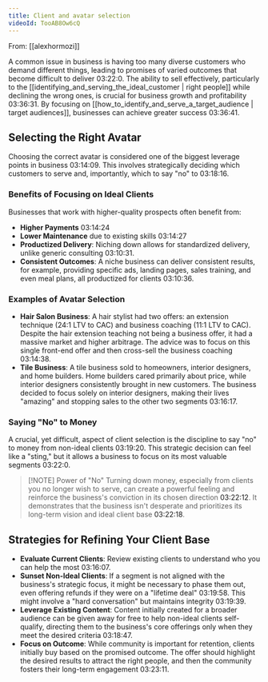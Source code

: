 ```yaml
---
title: Client and avatar selection
videoId: TooAB8Ow6cQ
---
```


From: [[alexhormozi]] <br/> 

A common issue in business is having too many diverse customers who demand different things, leading to promises of varied outcomes that become difficult to deliver <a class="yt-timestamp" data-t="03:22:0">03:22:0</a>. The ability to sell effectively, particularly to the [[identifying_and_serving_the_ideal_customer | right people]] while declining the wrong ones, is crucial for business growth and profitability <a class="yt-timestamp" data-t="03:36:31">03:36:31</a>. By focusing on [[how_to_identify_and_serve_a_target_audience | target audiences]], businesses can achieve greater success <a class="yt-timestamp" data-t="03:36:41">03:36:41</a>.

## Selecting the Right Avatar
Choosing the correct avatar is considered one of the biggest leverage points in business <a class="yt-timestamp" data-t="03:14:09">03:14:09</a>. This involves strategically deciding which customers to serve and, importantly, which to say "no" to <a class="yt-timestamp" data-t="03:18:16">03:18:16</a>.

### Benefits of Focusing on Ideal Clients
Businesses that work with higher-quality prospects often benefit from:
*   **Higher Payments** <a class="yt-timestamp" data-t="03:14:24">03:14:24</a>
*   **Lower Maintenance** due to existing skills <a class="yt-timestamp" data-t="03:14:27">03:14:27</a>
*   **Productized Delivery**: Niching down allows for standardized delivery, unlike generic consulting <a class="yt-timestamp" data-t="03:10:31">03:10:31</a>.
*   **Consistent Outcomes**: A niche business can deliver consistent results, for example, providing specific ads, landing pages, sales training, and even meal plans, all productized for clients <a class="yt-timestamp" data-t="03:10:36">03:10:36</a>.

### Examples of Avatar Selection
*   **Hair Salon Business**: A hair stylist had two offers: an extension technique (24:1 LTV to CAC) and business coaching (11:1 LTV to CAC). Despite the hair extension teaching not being a business offer, it had a massive market and higher arbitrage. The advice was to focus on this single front-end offer and then cross-sell the business coaching <a class="yt-timestamp" data-t="03:14:38">03:14:38</a>.
*   **Tile Business**: A tile business sold to homeowners, interior designers, and home builders. Home builders cared primarily about price, while interior designers consistently brought in new customers. The business decided to focus solely on interior designers, making their lives "amazing" and stopping sales to the other two segments <a class="yt-timestamp" data-t="03:16:17">03:16:17</a>.

### Saying "No" to Money
A crucial, yet difficult, aspect of client selection is the discipline to say "no" to money from non-ideal clients <a class="yt-timestamp" data-t="03:19:20">03:19:20</a>. This strategic decision can feel like a "sting," but it allows a business to focus on its most valuable segments <a class="yt-timestamp" data-t="03:22:0">03:22:0</a>.
> [!NOTE] Power of "No"
> Turning down money, especially from clients you no longer wish to serve, can create a powerful feeling and reinforce the business's conviction in its chosen direction <a class="yt-timestamp" data-t="03:22:12">03:22:12</a>. It demonstrates that the business isn't desperate and prioritizes its long-term vision and ideal client base <a class="yt-timestamp" data-t="03:22:18">03:22:18</a>.

## Strategies for Refining Your Client Base
*   **Evaluate Current Clients**: Review existing clients to understand who you can help the most <a class="yt-timestamp" data-t="03:16:07">03:16:07</a>.
*   **Sunset Non-Ideal Clients**: If a segment is not aligned with the business's strategic focus, it might be necessary to phase them out, even offering refunds if they were on a "lifetime deal" <a class="yt-timestamp" data-t="03:19:58">03:19:58</a>. This might involve a "hard conversation" but maintains integrity <a class="yt-timestamp" data-t="03:19:39">03:19:39</a>.
*   **Leverage Existing Content**: Content initially created for a broader audience can be given away for free to help non-ideal clients self-qualify, directing them to the business's core offerings only when they meet the desired criteria <a class="yt-timestamp" data-t="03:18:47">03:18:47</a>.
*   **Focus on Outcome**: While community is important for retention, clients initially buy based on the promised outcome. The offer should highlight the desired results to attract the right people, and then the community fosters their long-term engagement <a class="yt-timestamp" data-t="03:23:11">03:23:11</a>.
